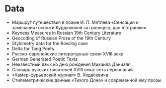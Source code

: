 # Data

<ul class="fa-ul" style="font-size: 2 em;">
  <li><span class="fa-li"><i class="ai ai-dataverse"></i></span>Маршрут путешествия в поэме И. П. Мятлева «Сенсации и замечания госпожи Курдюковой за границею, дан л'этранже»</li>
  <li><span class="fa-li"><i class="ai ai-osf"></i></span>Keyness Measures in Russian 19th Century Literature</li>
  <li><span class="fa-li"><i class="ai ai-osf"></i></span>Geocoding of Russian Prose of the 19th Century</li>
  <li><span class="fa-li"><i class="ai ai-osf"></i></span>Stylometry data for the Rowling case</li>
  <li><span class="fa-li"><i class="ai ai-osf"></i></span>Delta for Tang Poets</li>
  <li><span class="fa-li"><i class="ai ai-dataverse"></i></span>Русско-европейские литературные связи XVIII века</li>
  <li><span class="fa-li"><i class="ai ai-zenodo"></i></span>German Generated Poetic Texts</li>
  <li><span class="fa-li"><i class="ai ai-zenodo"></i></span>Неизвестный язык ко дню рождения Михаила Даниэля</li>
  <li><span class="fa-li"><i class="ai ai-dataverse"></i></span>Словарь русских писателей XVIII века: сеть персоналий</li>
  <li><span class="fa-li"><i class="ai ai-dataverse"></i></span>«Камер-фурьерский журнал» В. Ходасевича</li>
  <li><span class="fa-li"><i class="ai ai-dataverse"></i></span>Стилеметрические данные «Тихого Дона» и современной ему прозы</li>
</ul>
